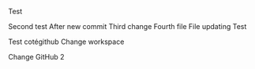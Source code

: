 Test


Second test
After new commit
Third change
Fourth 
file
File updating
Test

Test cotégithub
Change workspace

Change GitHub 2
